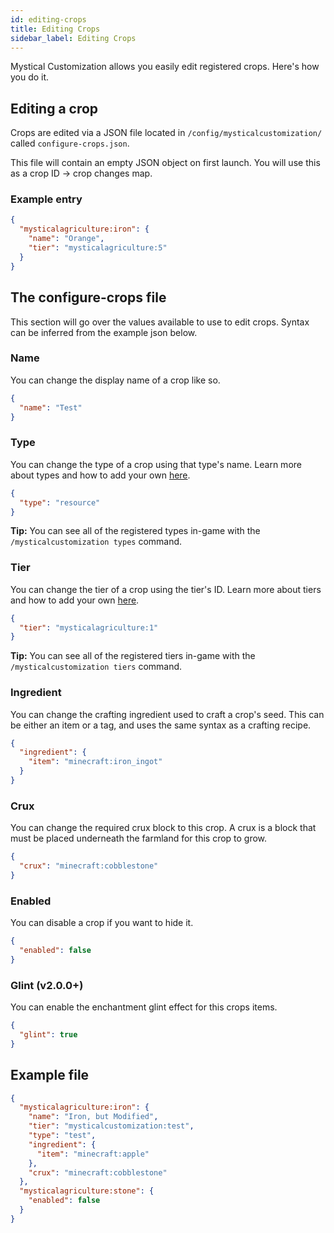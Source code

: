 ```yaml
---
id: editing-crops
title: Editing Crops
sidebar_label: Editing Crops
---
```

Mystical Customization allows you easily edit registered crops. Here's how you do it.

## Editing a crop
Crops are edited via a JSON file located in `/config/mysticalcustomization/` called `configure-crops.json`.

This file will contain an empty JSON object on first launch. You will use this as a crop ID -> crop changes map.

### Example entry
```json
{
  "mysticalagriculture:iron": {
    "name": "Orange",
    "tier": "mysticalagriculture:5"
  }
}
```

## The configure-crops file
This section will go over the values available to use to edit crops. Syntax can be inferred from the example json below.

### Name
You can change the display name of a crop like so.
```json
{
  "name": "Test"
}
```

### Type
You can change the type of a crop using that type's name. Learn more about types and how to add your own [here](adding-types.md).
```json
{
  "type": "resource"
}
```
**Tip:** You can see all of the registered types in-game with the `/mysticalcustomization types` command.

### Tier
You can change the tier of a crop using the tier's ID. Learn more about tiers and how to add your own [here](adding-tiers.md).
```json
{
  "tier": "mysticalagriculture:1"
}
```
**Tip:** You can see all of the registered tiers in-game with the `/mysticalcustomization tiers` command.

### Ingredient
You can change the crafting ingredient used to craft a crop's seed. This can be either an item or a tag, and uses the same syntax as a crafting recipe.
```json
{
  "ingredient": {
    "item": "minecraft:iron_ingot"
  }
}
```

### Crux
You can change the required crux block to this crop. A crux is a block that must be placed underneath the farmland for this crop to grow.
```json
{
  "crux": "minecraft:cobblestone"
}
```

### Enabled
You can disable a crop if you want to hide it.
```json
{
  "enabled": false
}
```

### Glint (v2.0.0+)
You can enable the enchantment glint effect for this crops items.
```json
{
  "glint": true
}
```

## Example file
```json
{
  "mysticalagriculture:iron": {
    "name": "Iron, but Modified",
    "tier": "mysticalcustomization:test",
    "type": "test",
    "ingredient": {
      "item": "minecraft:apple"
    },
    "crux": "minecraft:cobblestone"
  },
  "mysticalagriculture:stone": {
    "enabled": false
  }
}
```